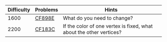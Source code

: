 | Difficulty | Problems | Hints |
| -------- | -------- | -------- |
| 1600 | [CF898E](https://codeforces.com/problemset/problem/898/E) | What do you need to change? |
| 2200 | [CF183C](https://codeforces.com/problemset/problem/183/C) | If the color of one vertex is fixed, what about the other vertices? |